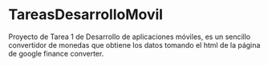 # TareasDesarrolloMovil

Proyecto de Tarea 1 de Desarrollo de aplicaciones móviles, es un sencillo convertidor de monedas que obtiene los datos tomando 
el html de la página de google finance converter. 
